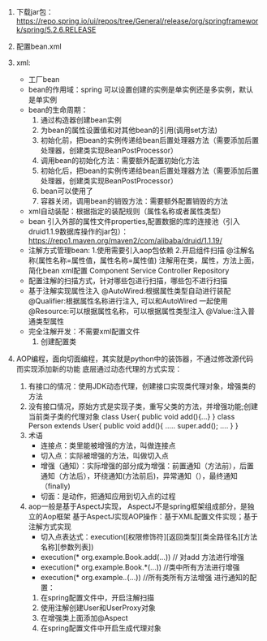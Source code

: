 1. 下载jar包：
    https://repo.spring.io/ui/repos/tree/General/release/org/springframework/spring/5.2.6.RELEASE
2. 配置bean.xml
3. xml:
    - 工厂bean
    - bean的作用域：spring 可以设置创建的实例是单实例还是多实例，默认是单实例
    - bean的生命周期：
      1. 通过构造器创建bean实例
      2. 为bean的属性设置值和对其他bean的引用(调用set方法)
      3. 初始化前，把bean的实例传递给bean后置处理器方法（需要添加后置处理器，创建类实现BeanPostProcessor）
      4. 调用bean的初始化方法：需要额外配置初始化方法
      5. 初始化后，把bean的实例传递给bean后置处理器方法（需要添加后置处理器，创建类实现BeanPostProcessor）
      6. bean可以使用了
      7. 容器关闭，调用bean的销毁方法：需要额外配置销毁的方法
    - xml自动装配：根据指定的装配规则（属性名称或者属性类型）
    - bean 引入外部的属性文件properties,配置数据的库的连接池（引入druid1.1.9数据库操作的jar包）：https://repo1.maven.org/maven2/com/alibaba/druid/1.1.19/
    - 注解方式管理bean: 1.使用需要引入aop包依赖 2.开启组件扫描
      @注解名称(属性名称=属性值，属性名称=属性值)
      注解用在类，属性，方法上面，简化bean xml配置
      Component 
      Service 
      Controller 
      Repository
    - 配置注解的扫描方式，针对哪些包进行扫描，哪些包不进行扫描
    - 基于注解实现属性注入 
      @AutoWired:根据属性类型自动进行装配
      @Qualifier:根据属性名称进行注入, 可以和AutoWired 一起使用
      @Resource:可以根据属性名称，可以根据属性类型注入
      @Value:注入普通类型属性
    - 完全注解开发：不需要xml配置文件
      1. 创建配置类
    
4. AOP编程，面向切面编程，其实就是python中的装饰器，不通过修改源代码而实现添加新的功能
   底层通过动态代理的方式实现：
   1. 有接口的情况：使用JDK动态代理，创建接口实现类代理对象，增强类的方法
   2. 没有接口情况，原始方式是实现子类，重写父类的方法，并增强功能;创建当前类子类的代理对象
   class User{
      public void add(){...}
   }
   class Person extends User{
      public void add(){
      .....
      super.add();
      ....
      }
   }
   3. 术语
      - 连接点：类里能被增强的方法，叫做连接点
      - 切入点：实际被增强的方法，叫做切入点
      - 增强（通知）：实际增强的部分成为增强：前置通知（方法前），后置通知（方法后），环绕通知(方法前后)，异常通知（），最终通知（finally)
      - 切面：是动作，把通知应用到切入点的过程
   4. aop一般是基于AspectJ实现， AspectJ不是spring框架组成部分，是独立的Aop框架
      基于AspectJ实现AOP操作：基于XML配置文件实现；基于注解方式实现
      - 切入点表达式：execution([权限修饰符][返回类型][类全路径名][方法名称][参数列表])
      - execution(* org.example.Book.add(...)) // 对add 方法进行增强
      - execution(* org.example.Book.*(...)) //类中所有方法进行增强
      - execution(* org.example.*.*(...)) //所有类所有方法增强
      进行通知的配置：
      1. 在spring配置文件中，开启注解扫描
      2. 使用注解创建User和UserProxy对象
      3. 在增强类上面添加@Aspect
      4. 在spring配置文件中开启生成代理对象
      
